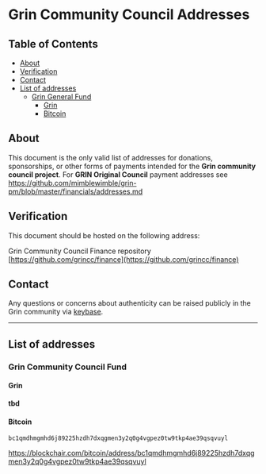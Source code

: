# Grin Community Council Addresses <!-- omit in toc -->

## Table of Contents <!-- omit in toc --> 
- [About](#about)
- [Verification](#verification)
- [Contact](#contact)
- [List of addresses](#list-of-addresses)
  - [Grin General Fund](#grin-general-fund)
    - [Grin](#grin)
    - [Bitcoin](#bitcoin)

## About
This document is the only valid list of addresses for donations, sponsorships, or other forms of payments intended for the **Grin community council project**.
For **GRIN Original Council** payment addresses see https://github.com/mimblewimble/grin-pm/blob/master/financials/addresses.md 

## Verification
This document should be hosted on the following address:

Grin Community Council Finance repository [https://github.com/grincc/finance](https://github.com/grincc/finance)

## Contact
Any questions or concerns about authenticity can be raised publicly in the Grin community via [keybase](https://keybase.io/team/grincoin).

---

## List of addresses

### Grin Community Council Fund

#### Grin

**tbd**

#### Bitcoin

`bc1qmdhmgmhd6j89225hzdh7dxqgmen3y2q0g4vgpez0tw9tkp4ae39qsqvuyl`

https://blockchair.com/bitcoin/address/bc1qmdhmgmhd6j89225hzdh7dxqgmen3y2q0g4vgpez0tw9tkp4ae39qsqvuyl
